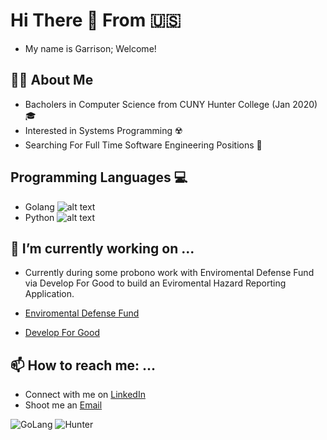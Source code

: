 # Hi There 👋 From 🇺🇸
- My name is Garrison; Welcome! 

## 👨‍💻 About Me 
  - Bacholers in Computer Science from CUNY Hunter College (Jan 2020) 🎓 
  - Interested in Systems Programming ☢️  
  - Searching For Full Time Software Engineering Positions 🔭 
  
## Programming Languages 💻 
- Golang ![alt text](https://gist.github.com/brudnak/efd7b887bd7c0441d8bb88ae1c77374a/raw/e96188dae6a84223fef3ff4e834d79f75680a094/gopher-workout.gif)
- Python ![alt text](https://icons.iconarchive.com/icons/cornmanthe3rd/plex/128/Other-python-icon.png)
 
## 🚀 I’m currently working on ...

  - Currently during some probono work with Enviromental Defense Fund via Develop For Good to build an Eviromental Hazard Reporting Application.
  
  - [Enviromental Defense Fund](https://www.edf.org/)
  - [Develop For Good](https://www.developforgood.org/)
 
## 📫 How to reach me: ...
  - Connect with me on [LinkedIn](https://www.linkedin.com/in/gtshepard/) 
  - Shoot me an [Email](shepard.garrison.t@gmail.com)

![GoLang](https://kevalpatel2106.files.wordpress.com/2017/01/go_lang_mascot_by_kirael_art-d7kunhu.gif?w=500&h=500&crop=1)
![Hunter](https://dcwmedia.com/wp-content/uploads/2017/02/Hunter-College-CUNY-300x83.jpg)
